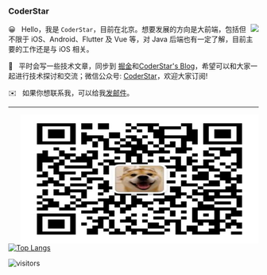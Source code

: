 ### CoderStar

<img align="right" src="https://github-readme-stats.vercel.app/api?username=Coder-Star&show_icons=true" />

😀 &nbsp; Hello，我是 `CoderStar`，目前在北京。想要发展的方向是大前端，包括但不限于 iOS、Android、Flutter 及 Vue 等，对 Java 后端也有一定了解，目前主要的工作还是与 iOS 相关。

📖 &nbsp; 平时会写一些技术文章，同步到 [掘金](https://juejin.cn/user/588993964541288)和[CoderStar's Blog](https://coder-star.github.io/)，希望可以和大家一起进行技术探讨和交流；微信公众号: [CoderStar](https://raw.githubusercontent.com/Coder-Star/Coder-Star/main/static/img/WeChatOfficialAccount.jpg)，欢迎大家订阅!

✉️ &nbsp; 如果你想联系我，可以给我[发邮件](mailto:1340529758@qq.com)。

---

<img align="right" height="260" width="480" src="https://raw.githubusercontent.com/Coder-Star/Coder-Star/main/static/img/WeChatOfficialAccount.jpg" />

[![Top Langs](https://github-readme-stats.vercel.app/api/top-langs/?username=Coder-Star&langs_count=10&layout=compact)](https://github.com/Coder-Star)

![visitors](https://visitor-badge.glitch.me/badge?page_id=Coder-Star.Coder-Star)
